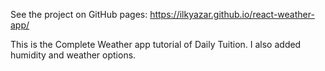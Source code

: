 See the project on GitHub pages: https://ilkyazar.github.io/react-weather-app/


This is the Complete Weather app tutorial of Daily Tuition. I also added humidity and weather options.
